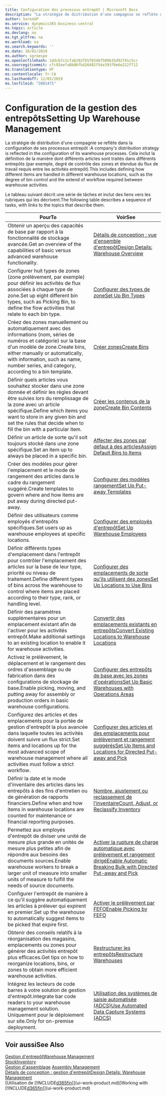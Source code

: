 ```yaml
---
title: Configuration des processus entrepôt | Microsoft Docs
description: "La stratégie de distribution d'une compagnie se reflète dans la configuration de ses processus entrepôt : Cela inclut la définition de la manière dont différents articles sont traités dans différents entrepôts (par exemple, degré de contrôle des zones et étendue du flux de travail requis entre les activités entrepôt)."
author: SorenGP
ms.service: dynamics365-business-central
ms.topic: article
ms.devlang: na
ms.tgt_pltfrm: na
ms.workload: na
ms.search.keywords: ''
ms.date: 10/01/2019
ms.author: sgroespe
ms.openlocfilehash: 1ddcb7c2cfab292fb5f0346f509b35d92f41c5cc
ms.sourcegitcommit: cfc92eefa8b06fb426482f54e393f0e6e222f712
ms.translationtype: HT
ms.contentlocale: fr-CA
ms.lasthandoff: 12/03/2019
ms.locfileid: "2881471"
---
```

# <a name="setting-up-warehouse-management"></a><span data-ttu-id="f7d2c-104">Configuration de la gestion des entrepôts</span><span class="sxs-lookup"><span data-stu-id="f7d2c-104">Setting Up Warehouse Management</span></span>
<span data-ttu-id="f7d2c-105">La stratégie de distribution d'une compagnie se reflète dans la configuration de ses processus entrepôt :</span><span class="sxs-lookup"><span data-stu-id="f7d2c-105">A company's distribution strategy is reflected in the configuration of its warehouse processes.</span></span> <span data-ttu-id="f7d2c-106">Cela inclut la définition de la manière dont différents articles sont traités dans différents entrepôts (par exemple, degré de contrôle des zones et étendue du flux de travail requis entre les activités entrepôt).</span><span class="sxs-lookup"><span data-stu-id="f7d2c-106">This includes defining how different items are handled in different warehouse locations, such as the degree of bin control and the extend of workflow required between warehouse activities.</span></span>  

 <span data-ttu-id="f7d2c-107">Le tableau suivant décrit une série de tâches et inclut des liens vers les rubriques qui les décrivent.</span><span class="sxs-lookup"><span data-stu-id="f7d2c-107">The following table describes a sequence of tasks, with links to the topics that describe them.</span></span>   

|<span data-ttu-id="f7d2c-108">**Pour**</span><span class="sxs-lookup"><span data-stu-id="f7d2c-108">**To**</span></span>|<span data-ttu-id="f7d2c-109">**Voir**</span><span class="sxs-lookup"><span data-stu-id="f7d2c-109">**See**</span></span>|  
|------------|-------------|  
|<span data-ttu-id="f7d2c-110">Obtenir un aperçu des capacités de base par rapport à la fonctionnalité de stockage avancée.</span><span class="sxs-lookup"><span data-stu-id="f7d2c-110">Get an overview of the capabilities of basic versus advanced warehouse functionality.</span></span>|[<span data-ttu-id="f7d2c-111">Détails de conception : vue d'ensemble d'entrepôt</span><span class="sxs-lookup"><span data-stu-id="f7d2c-111">Design Details: Warehouse Overview</span></span>](design-details-warehouse-overview.md)|  
|<span data-ttu-id="f7d2c-112">Configurer huit types de zones (zone prélèvement, par exemple) pour définir les activités de flux associées à chaque type de zone.</span><span class="sxs-lookup"><span data-stu-id="f7d2c-112">Set up eight different bin types, such as Picking Bin, to define the flow activities that relate to each bin type.</span></span>|[<span data-ttu-id="f7d2c-113">Configurer des types de zone</span><span class="sxs-lookup"><span data-stu-id="f7d2c-113">Set Up Bin Types</span></span>](warehouse-how-to-set-up-bin-types.md)|  
|<span data-ttu-id="f7d2c-114">Créez des zones manuellement ou automatiquement avec des informations (nom, séries de numéros et catégorie) sur la base d'un modèle de zone.</span><span class="sxs-lookup"><span data-stu-id="f7d2c-114">Create bins, either manually or automatically, with information, such as name, number series, and category, according to a bin template.</span></span>|[<span data-ttu-id="f7d2c-115">Créer zones</span><span class="sxs-lookup"><span data-stu-id="f7d2c-115">Create Bins</span></span>](warehouse-how-to-create-individual-bins.md)|  
|<span data-ttu-id="f7d2c-116">Définir quels articles vous souhaitez stocker dans une zone donnée et définir les règles devant être suivies lors du remplissage de la zone avec un article spécifique.</span><span class="sxs-lookup"><span data-stu-id="f7d2c-116">Define which items you want to store in any given bin and set the rules that decide when to fill the bin with a particular item.</span></span>|[<span data-ttu-id="f7d2c-117">Créer les contenus de la zone</span><span class="sxs-lookup"><span data-stu-id="f7d2c-117">Create Bin Contents</span></span>](warehouse-how-to-set-up-bin-contents.md)|  
|<span data-ttu-id="f7d2c-118">Définir un article de sorte qu'il soit toujours stocké dans une zone spécifique.</span><span class="sxs-lookup"><span data-stu-id="f7d2c-118">Set an item up to always be placed in a specific bin.</span></span>|[<span data-ttu-id="f7d2c-119">Affecter des zones par défaut à des articles</span><span class="sxs-lookup"><span data-stu-id="f7d2c-119">Assign Default Bins to Items</span></span>](warehouse-how-to-assign-default-bins-to-items.md)|
|<span data-ttu-id="f7d2c-120">Créer des modèles pour gérer l'emplacement et le mode de rangement des articles dans le cadre du rangement suggéré.</span><span class="sxs-lookup"><span data-stu-id="f7d2c-120">Create templates to govern where and how items are put away during directed put-away.</span></span>|[<span data-ttu-id="f7d2c-121">Configurer des modèles rangement</span><span class="sxs-lookup"><span data-stu-id="f7d2c-121">Set Up Put-away Templates</span></span>](warehouse-how-to-set-up-put-away-templates.md)|
|<span data-ttu-id="f7d2c-122">Définir des utilisateurs comme employés d'entrepôts spécifiques.</span><span class="sxs-lookup"><span data-stu-id="f7d2c-122">Set users up as warehouse employees at specific locations.</span></span>|[<span data-ttu-id="f7d2c-123">Configurer des employés d'entrepôt</span><span class="sxs-lookup"><span data-stu-id="f7d2c-123">Set Up Warehouse Employees</span></span>](warehouse-how-to-set-up-warehouse-employees.md)|
|<span data-ttu-id="f7d2c-124">Définir différents types d'emplacement dans l'entrepôt pour contrôler l'emplacement des articles sur la base de leur type, priorité ou niveau de traitement.</span><span class="sxs-lookup"><span data-stu-id="f7d2c-124">Define different types of bins across the warehouse to control where items are placed according to their type, rank, or handling level.</span></span>|[<span data-ttu-id="f7d2c-125">Configurer des emplacements de sorte qu'ils utilisent des zones</span><span class="sxs-lookup"><span data-stu-id="f7d2c-125">Set Up Locations to Use Bins</span></span>](warehouse-how-to-set-up-locations-to-use-bins.md)|
|<span data-ttu-id="f7d2c-126">Définir des paramètres supplémentaires pour un emplacement existant afin de l'activer pour les activités entrepôt.</span><span class="sxs-lookup"><span data-stu-id="f7d2c-126">Make additional settings to an existing location to enable it for warehouse activities.</span></span>|[<span data-ttu-id="f7d2c-127">Convertir des emplacements existants en entrepôts</span><span class="sxs-lookup"><span data-stu-id="f7d2c-127">Convert Existing Locations to Warehouse Locations</span></span>](warehouse-how-to-convert-existing-locations-to-warehouse-locations.md)|
|<span data-ttu-id="f7d2c-128">Activez le prélèvement, le déplacement et le rangement des ordres d'assemblage ou de fabrication dans des configurations de stockage de base.</span><span class="sxs-lookup"><span data-stu-id="f7d2c-128">Enable picking, moving, and putting away for assembly or production orders in basic warehouse configurations.</span></span>|[<span data-ttu-id="f7d2c-129">Configurer des entrepôts de base avec les zones d'opérations</span><span class="sxs-lookup"><span data-stu-id="f7d2c-129">Set Up Basic Warehouses with Operations Areas</span></span>](warehouse-how-to-set-up-basic-warehouses-with-operations-areas.md)|  
|<span data-ttu-id="f7d2c-130">Configurez des articles et des emplacements pour la portée de gestion d'entrepôt la plus avancée dans laquelle toutes les activités doivent suivre un flux strict.</span><span class="sxs-lookup"><span data-stu-id="f7d2c-130">Set items and locations up for the most advanced scope of warehouse management where all activities must follow a strict workflow.</span></span>|[<span data-ttu-id="f7d2c-131">Configurer des articles et des emplacements pour prélèvement et rangement suggérés</span><span class="sxs-lookup"><span data-stu-id="f7d2c-131">Set Up Items and Locations for Directed Put-away and Pick</span></span>](warehouse-how-to-set-up-items-for-directed-put-away-and-pick.md)|  
|<span data-ttu-id="f7d2c-132">Définir la date et le mode d'inventaire des articles dans les entrepôts à des fins d'entretien ou de génération de rapports financiers.</span><span class="sxs-lookup"><span data-stu-id="f7d2c-132">Define when and how items in warehouse locations are counted for maintenance or financial reporting purposes.</span></span>|[<span data-ttu-id="f7d2c-133">Nombre, ajustement ou reclassement de l'inventaire</span><span class="sxs-lookup"><span data-stu-id="f7d2c-133">Count, Adjust, or Reclassify Inventory</span></span>](inventory-how-count-adjust-reclassify.md)|
|<span data-ttu-id="f7d2c-134">Permettez aux employés d'entrepôt de diviser une unité de mesure plus grande en unités de mesure plus petites afin de répondre aux besoins des documents sources.</span><span class="sxs-lookup"><span data-stu-id="f7d2c-134">Enable warehouse workers to break a larger unit of measure into smaller units of measure to fulfill the needs of source documents.</span></span>|[<span data-ttu-id="f7d2c-135">Activer la rupture de charge automatique avec prélèvement et rangement dirigé</span><span class="sxs-lookup"><span data-stu-id="f7d2c-135">Enable Automatic Breaking Bulk with Directed Put-away and Pick</span></span>](warehouse-enable-automatic-breaking-bulk-with-directed-put-away-and-pick.md)|  
|<span data-ttu-id="f7d2c-136">Configurer l'entrepôt de manière à ce qu'il suggère automatiquement les articles à prélever qui expirent en premier.</span><span class="sxs-lookup"><span data-stu-id="f7d2c-136">Set up the warehouse to automatically suggest items to be picked that expire first.</span></span>|[<span data-ttu-id="f7d2c-137">Activer le prélèvement par FEFO</span><span class="sxs-lookup"><span data-stu-id="f7d2c-137">Enable Picking by FEFO</span></span>](warehouse-picking-by-fefo.md)|
|<span data-ttu-id="f7d2c-138">Obtenir des conseils relatifs à la réorganisation des magasins, emplacements ou zones pour générer des activités entrepôt plus efficaces.</span><span class="sxs-lookup"><span data-stu-id="f7d2c-138">Get tips on how to reorganize locations, bins, or zones to obtain more efficient warehouse activities.</span></span>|[<span data-ttu-id="f7d2c-139">Restructurer les entrepôts</span><span class="sxs-lookup"><span data-stu-id="f7d2c-139">Restructure Warehouses</span></span>](warehouse-how-to-restructure-warehouses.md)|
|<span data-ttu-id="f7d2c-140">Intégrez les lecteurs de code barres à votre solution de gestion d'entrepôt.</span><span class="sxs-lookup"><span data-stu-id="f7d2c-140">Integrate bar code readers to your warehouse management solution.</span></span> <span data-ttu-id="f7d2c-141">Uniquement pour le déploiement sur site.</span><span class="sxs-lookup"><span data-stu-id="f7d2c-141">Only for on-premise deployment.</span></span>|[<span data-ttu-id="f7d2c-142">Utilisation des systèmes de saisie automatisée (ADCS)</span><span class="sxs-lookup"><span data-stu-id="f7d2c-142">Use Automated Data Capture Systems (ADCS)</span></span>](warehouse-use-automated-data-capture-systems-adcs.md)|

## <a name="see-also"></a><span data-ttu-id="f7d2c-143">Voir aussi</span><span class="sxs-lookup"><span data-stu-id="f7d2c-143">See Also</span></span>  
[<span data-ttu-id="f7d2c-144">Gestion d'entrepôt</span><span class="sxs-lookup"><span data-stu-id="f7d2c-144">Warehouse Management</span></span>](warehouse-manage-warehouse.md)  
[<span data-ttu-id="f7d2c-145">Stock</span><span class="sxs-lookup"><span data-stu-id="f7d2c-145">Inventory</span></span>](inventory-manage-inventory.md)  
<span data-ttu-id="f7d2c-146">[Gestion d'assemblage](assembly-assemble-items.md)  </span><span class="sxs-lookup"><span data-stu-id="f7d2c-146">[Assembly Management](assembly-assemble-items.md)  </span></span>  
[<span data-ttu-id="f7d2c-147">Détails de conception : gestion d'entrepôt</span><span class="sxs-lookup"><span data-stu-id="f7d2c-147">Design Details: Warehouse Management</span></span>](design-details-warehouse-management.md)  
<span data-ttu-id="f7d2c-148">[Utilisation de [!INCLUDE[d365fin](includes/d365fin_md.md)]](ui-work-product.md)</span><span class="sxs-lookup"><span data-stu-id="f7d2c-148">[Working with [!INCLUDE[d365fin](includes/d365fin_md.md)]](ui-work-product.md)</span></span>
